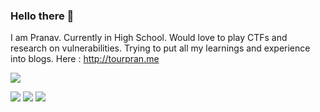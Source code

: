 ### Hello there 👋

I am Pranav. Currently in High School. Would love to play CTFs and research on vulnerabilities. Trying to put all my learnings and experience into blogs. Here : http://tourpran.me

<img align="center" src="https://github-readme-stats.vercel.app/api/?username=pranavkrish04" />

![](https://img.shields.io/badge/CTF-Binary_Exploitation-informational?style=flat&logo=<LOGO_NAME>&logoColor=white&color=2bbc8a)
![](https://img.shields.io/badge/language-python_&_C-informational?style=flat&logo=<LOGO_NAME>&logoColor=white&color=2bbc8a)
![](https://img.shields.io/badge/hobby-chess-informational?style=flat&logo=<LOGO_NAME>&logoColor=white&color=2bbc8a)
